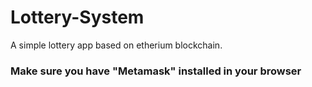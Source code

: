 # Lottery-System

A simple lottery app based on etherium blockchain.

### Make sure you have "Metamask" installed in your browser
